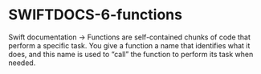 # SWIFTDOCS-6-functions
Swift documentation → Functions are self-contained chunks of code that perform a specific task. You give a function a name that identifies what it does, and this name is used to “call” the function to perform its task when needed.
